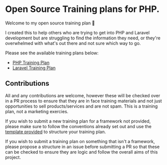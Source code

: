 # Open Source Training plans for PHP.

Welcome to my open source training plan 🚀

I created this to help others who are trying to get into PHP and Laravel development but are struggling to find the information they need, or they're overwhelmed with what's out there and not sure which way to go.

Please see the available training plans below:

- [PHP Training Plan](./training/php)
- [Laravel Training Plan](./training/frameworks/laravel)


## Contributions

All and any contributions are welcome, however these will be checked over in a PR process to ensure that they are in face training materials and not just opportunities to sell products/services and are not spam. This is a training plan, not a marketing exercies.

If you wish to submit a new training plan for a framework not provided, please make sure to follow the conventions already set out and use the [template provided](./training/TEMPLATE.md) to structure your training plan. 

If you wish to submit a training plan on something that isn't a framework, please propose a structure in an issue before submitting a PR so that these can be checked to ensure they are logic and follow the overall aims of this project.

